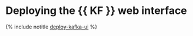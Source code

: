 # Deploying the {{ KF }} web interface

{% include notitle [deploy-kafka-ui](../../_tutorials/dataplatform/deploy-kafka-ui.md) %}
